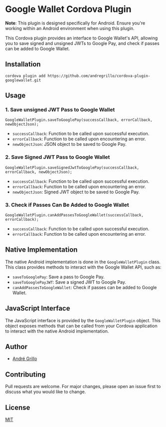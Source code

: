 # Google Wallet Cordova Plugin

**Note**: This plugin is designed specifically for Android. Ensure you're working within an Android environment when using this plugin.

This Cordova plugin provides an interface to Google Wallet's API, allowing you to save signed and unsigned JWTs to Google Pay, and check if passes can be added to Google Wallet.

## Installation

```
cordova plugin add https://github.com/andregrillo/cordova-plugin-googlewallet.git
```

## Usage

### 1. Save unsigned JWT Pass to Google Wallet

```
GoogleWalletPlugin.saveToGooglePay(successCallback, errorCallback, newObjectJson);
```

- `successCallback`: Function to be called upon successful execution.
- `errorCallback`: Function to be called upon encountering an error.
- `newObjectJson`: JSON object to be saved to Google Pay.

### 2. Save Signed JWT Pass to Google Wallet

```
GoogleWalletPlugin.saveSignedJwtToGooglePay(successCallback, errorCallback, newObjectJson);
```

- `successCallback`: Function to be called upon successful execution.
- `errorCallback`: Function to be called upon encountering an error.
- `newObjectJson`: Signed JWT object to be saved to Google Pay.

### 3. Check if Passes Can Be Added to Google Wallet

```
GoogleWalletPlugin.canAddPassesToGoogleWallet(successCallback, errorCallback);
```

- `successCallback`: Function to be called upon successful execution.
- `errorCallback`: Function to be called upon encountering an error.

## Native Implementation

The native Android implementation is done in the `GoogleWalletPlugin` class. This class provides methods to interact with the Google Wallet API, such as:

- `saveToGooglePay`: Save a pass to Google Pay.
- `saveToGooglePayJWT`: Save a signed JWT to Google Pay.
- `canAddPassesToGoogleWallet`: Check if passes can be added to Google Wallet.

## JavaScript Interface

The JavaScript interface is provided by the `GoogleWalletPlugin` object. This object exposes methods that can be called from your Cordova application to interact with the native Android implementation.

## Author

- [André Grillo](https://github.com/andregrillo)

## Contributing

Pull requests are welcome. For major changes, please open an issue first to discuss what you would like to change.

## License

[MIT](https://choosealicense.com/licenses/mit/)
